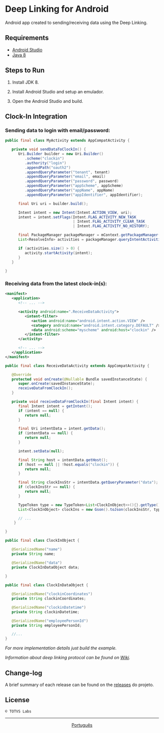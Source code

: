 # Deep Linking for Android

Android app created to sending/receiving data using the Deep Linking.

## Requirements

- [Android Studio](https://developer.android.com/studio)
- [Java 8](https://www.oracle.com/technetwork/pt/java/javase/downloads/index.html)

## Steps to Run

1. Install JDK 8.

2. Install Android Studio and setup an emulador.

3. Open the Android Studio and build.

## Clock-In Integration

### Sending data to login with email/password:

```java
public final class MyActivity extends AppCompatActivity {

   private void sendDataToClockIn() {
      Uri.Builder builder = new Uri.Builder()
         .scheme("clockin")
         .authority("login")
         .appendPath("oauth2")
         .appendQueryParameter("tenant", tenant)
         .appendQueryParameter("email", email)
         .appendQueryParameter("password", password)
         .appendQueryParameter("appScheme", appScheme)
         .appendQueryParameter("appName", appName)
         .appendQueryParameter("appIdentifier", appIdentifier);

      final Uri uri = builder.build();

      Intent intent = new Intent(Intent.ACTION_VIEW, uri);
      intent = intent.setFlags(Intent.FLAG_ACTIVITY_NEW_TASK
                               | Intent.FLAG_ACTIVITY_CLEAR_TASK
                               | Intent.FLAG_ACTIVITY_NO_HISTORY);

      final PackageManager packageManager = mContext.getPackageManager();
      List<ResolveInfo> activities = packageManager.queryIntentActivities(intent, 0);

      if (activities.size() > 0) {
         activity.startActivity(intent);
      }
   }
   
}
```

### Receiving data from the latest clock-in(s):

```xml
<manifest>
   <application>
      <!-- ... -->

      <activity android:name=".ReceiveDataActivity">
         <intent-filter>
            <action android:name="android.intent.action.VIEW" />
            <category android:name="android.intent.category.DEFAULT" />
            <data android:scheme="myscheme" android:host="clockin" />
         </intent-filter>
      </activity>

      <!-- ... -->
   </application>
</manifest>
```

```java
public final class ReceiveDataActivity extends AppCompatActivity {

   @Override
   protected void onCreate(@Nullable Bundle savedInstanceState) {
      super.onCreate(savedInstanceState);
      receiveDataFromClockIn();
   }

   private void receiveDataFromClockIn(final Intent intent) {
      final Intent intent = getIntent();
      if (intent == null) {
         return null;
      }

      final Uri intentData = intent.getData();
      if (intentData == null) {
         return null;
      }

      intent.setData(null);

      final String host = intentData.getHost();
      if (host == null || !host.equals("clockin")) {
         return null;
      }

      final String clockInsStr = intentData.getQueryParameter("data");
      if (clockInsStr == null) {
         return null;
      }

      TypeToken type = new TypeToken<List<ClockInObject>>(){}.getType();
      List<ClockInObject> clockIns = new Gson().toJson(clockInsStr, type);

      // ...
    }

}

public final class ClockInObject {

   @SerializedName("name")
   private String name;

   @SerializedName("data")
   private ClockInDataObject data;
	
}

public final class ClockInDataObject {

   @SerializedName("clockinCoordinates")
   private String clockinCoordinates;

   @SerializedName("clockinDatetime")
   private String clockinDatetime;

   @SerializedName("employeePersonId")
   private String employeePersonId;

   //...
}
```
 
*For more implementation details just build the example.*

*Information about deep linking protocol can be found on [Wiki](https://github.com/totvslabs/clockin-deep-linking-android/wiki).*

## Change-log

A brief summary of each release can be found on the [releases](https://github.com/totvslabs/clockin-deep-linking-android/releases) do projeto.

## License

```
© TOTVS Labs
```

- - -

<p align="center">
<a href="https://github.com/totvslabs/clockin-deep-linking-android/blob/master/README_pt.md">Português</a>
</p>
